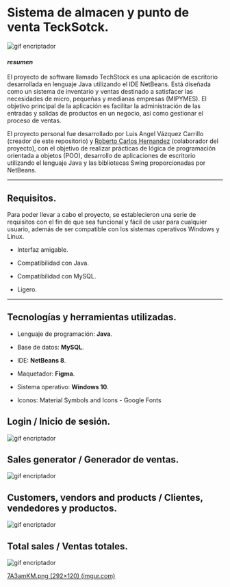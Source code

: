 # Sistema de almacen y punto de venta TeckSotck.

<img title="" src="https://i.imgur.com/7A3amKM.png" alt="gif encriptador" data-align="center">

#### _resumen_

El proyecto de software llamado TechStock es una aplicación de escritorio desarrollada en lenguaje Java utilizando el IDE NetBeans. Está diseñada como un sistema de inventario y ventas destinado a satisfacer las necesidades de micro, pequeñas y medianas empresas (MIPYMES). El objetivo principal de la aplicación es facilitar la administración de las entradas y salidas de productos en un negocio, así como gestionar el proceso de ventas.



El proyecto personal fue desarrollado por Luis Angel Vázquez Carrillo (creador de este repositorio) y [Roberto Carlos Hernandez](https://github.com/rob-telos) (colaborador del proyecto), con el objetivo de realizar prácticas de lógica de programación orientada a objetos (POO), desarrollo de aplicaciones de escritorio utilizando el lenguaje Java y las bibliotecas Swing proporcionadas por NetBeans.

---

## Requisitos.

Para poder llevar a cabo el proyecto, se establecieron una serie de requisitos con el fin de que sea funcional y fácil de usar para cualquier usuario, además de ser compatible con los sistemas operativos Windows y Linux.

- Interfaz amigable.

- Compatibilidad con Java.

- Compatibilidad con MySQL.

- Ligero.

---

## Tecnologías y herramientas utilizadas.

- Lenguaje de programación: **Java**.

- Base de datos: **MySQL**.

- IDE: **NetBeans 8**.

- Maquetador: **Figma**.

- Sistema operativo: **Windows 10**.

- Iconos: Material Symbols and Icons - Google Fonts



## Login / Inicio de sesión.

<img src="https://i.imgur.com/kBwRxl8.gif" title="" alt="gif encriptador" data-align="center">

## Sales generator / Generador de ventas.

![gif encriptador](https://i.imgur.com/CJKKECK.gif)

## Customers, vendors and products / Clientes, vendedores y productos.

![gif encriptador](https://i.imgur.com/v19OpjY.gif)

## Total sales / Ventas totales.

![gif encriptador](https://imgur.com/ucll3Po.gif)





[7A3amKM.png (292×120) (imgur.com)](https://i.imgur.com/7A3amKM.png)



